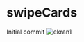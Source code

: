 # swipeCards
Initial commit
![ekran1](https://user-images.githubusercontent.com/33581493/107831254-b1ca0800-6d9e-11eb-85d9-bed5f3b7c926.PNG)
